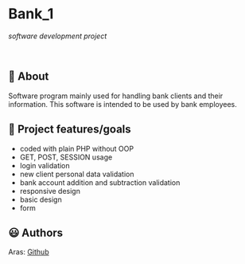 # Bank_1

_software development project_

<br>

## 🌟 About

Software program mainly used for handling bank clients and their information.
This software is intended to be used by bank employees.

<!-- Site published at: [GitHub pages](https://front-end-by-rimantas.github.io/40-grupe-portfolio-personal/) -->

<!-- Design: [Personal Portfolio](https://preview.colorlib.com/theme/personal/) -->

## 🎯 Project features/goals

-   coded with plain PHP without OOP
-   GET, POST, SESSION usage
-   login validation
-   new client personal data validation
-   bank account addition and subtraction validation
-   responsive design
-   basic design
-   form

<!-- ## 🧰 Getting Started -->

## 😃 Authors

Aras: [Github](https://github.com/Dirigentas)

